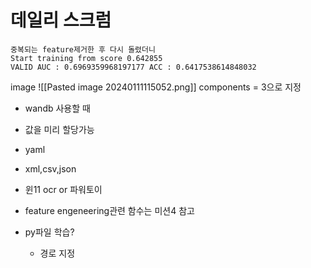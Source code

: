 # 데일리 스크럼

```
중복되는 feature제거한 후 다시 돌렸더니
Start training from score 0.642855
VALID AUC : 0.6969359968197177 ACC : 0.6417538614848032
```

image
![[Pasted image 20240111115052.png]]
components = 3으로 지정



- wandb 사용할 때
- 값을 미리 할당가능



- yaml
- xml,csv,json
 - 윈11 ocr or 파워토이
 - feature engeneering관련 함수는 미션4 참고



- py파일 학습?
	- 경로 지정


